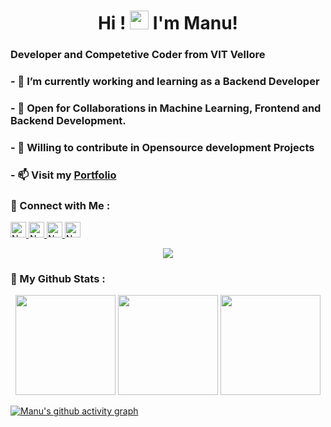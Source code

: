 <h1 align="center"> Hi ! <img src="https://emojis.slackmojis.com/emojis/images/1593555389/9579/blob_excited.gif?1593555389" width="30"/> I'm Manu!</h1>
<!-- ### Hi there 👋, I'm Manu  -->



### Developer and Competetive Coder from VIT Vellore
### - 🔭 I’m currently working and learning as a Backend Developer
### - 🌱 Open for Collaborations in Machine Learning, Frontend and Backend Development.
### - 👯 Willing to contribute in Opensource development Projects
### - 📫 Visit my [Portfolio](https://manupoonia78.github.io)

### 🤝 Connect with Me :

<a href="https://www.linkedin.com/in/manupoonia/" ><img height="25" alt="Nodejs" src="https://img.shields.io/static/v1.svg?label=connect&message=@Manu&color=success&logo=linkedin&style=flat-square&logoColor=white&colorA=blue" /> </a>
<a href="https://www.github.com/manupoonia78/" ><img height="25" alt="Nodejs" src="https://img.shields.io/static/v1.svg?label=follow&message=@ManuPoonia78&color=grey&logo=github&style=flat-square&logoColor=white&colorA=black" /> </a>
<a href="mailto:manupoonia78@gmail.com" ><img height="25" alt="Nodejs" src="https://img.shields.io/static/v1.svg?message=manupoonia78@gmail.com&label=send&style=flat-square&logo=gmail&color=red&logoColor=red&colorA=grey&link=mailto:jmanupoonia78@gmail.com" /> </a>
<img height="25" alt="Nodejs" src="https://visitor-badge.laobi.icu/badge?page_id=manupoonia78.manupoonia78" /> 

<div align="center">
  <img src="https://assets.website-files.com/5e51b3b0337309d672efd94c/5e51cc5933d368febc351897_footer-img.svg">
</div>

### 📑 My Github Stats :

<p align="center">
 <img height="160" src="https://github-readme-stats.vercel.app/api?username=manupoonia78&show_icons=true&theme=radical&count_private=true&hide=issues" />
 <img height="160" src="https://github-readme-stats.vercel.app/api/top-langs/?username=manupoonia78&theme=radical&layout=compact&hide=html,java,ejs" />
 <img height="160" src="https://github-readme-streak-stats.herokuapp.com/?user=manupoonia78&theme=radical&date_format=M%20j%5B%2C%20Y%5D" />
<!--  [![GitHub Streak](https://github-readme-streak-stats.herokuapp.com?user=SparshJain2000&theme=radical&hide_border=true&date_format=M%20j%5B%2C%20Y%5D)](https://git.io/streak-stats) -->
</p>

<!--  <p align="center">
<img height="170" src="https://github-readme-stats.vercel.app/api?username=SparshJain2000&show_icons=true&theme=radical&count_private=true&hide=issues" />
</p> -->

[![Manu's github activity graph](https://activity-graph.herokuapp.com/graph?username=manupoonia78&theme=rogue)](https://github.com/manupoonia78/github-readme-activity-graph)
<!--
**manupoonia78/manupoonia78** is a ✨ _special_ ✨ repository because its `README.md` (this file) appears on your GitHub profile.

Here are some ideas to get you started:

- 🔭 I’m currently working on ...
- 🌱 I’m currently learning ...
- 👯 I’m looking to collaborate on ...
- 🤔 I’m looking for help with ...
- 💬 Ask me about ...
- 📫 How to reach me: ...
- 😄 Pronouns: ...
- ⚡ Fun fact: ...
-->
